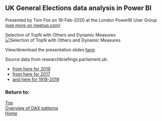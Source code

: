 <style> iframe { border: 1px solid black; width: 800px; height: 506px; } </style>

## UK General Elections data analysis in Power BI
Presented by Tom Fox on 18-Feb-2020 at the London PowerBI User Group [(see more on meetup.com)](https://www.meetup.com/London-PUG/events/268422933/)

Selection of TopN with Others and Dynamic Measures
![Selection of TopN with Others and Dynamic Measures](https://beyondpowerbi.com/Power-BI-samples/General-Elections/TopN+Dynamic-measures_charts.png)

View/download the presentation slides [here](https://beyondpowerbi.com/downloads/2020-02-18_General_Elections_by_Tom_Fox_at_PBI-UG_London.pdf).

Source data from researchbriefings.parliament.uk:
- [from here for 2019](https://researchbriefings.parliament.uk/ResearchBriefing/Summary/CBP-8749)
- [from here for 2017](https://researchbriefings.parliament.uk/ResearchBriefing/Summary/CBP-7979)
- [and here for 1918-2019](https://researchbriefings.parliament.uk/ResearchBriefing/Summary/CBP-7529)

### Return to: 
[Top](#uk-general-elections-data-analysis-in-power-bi)  
[Overview of DAX patterns](/Power-BI-samples-DAX-patterns)  
[Home](/.)
